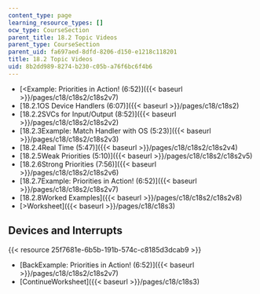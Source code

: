 ```yaml
---
content_type: page
learning_resource_types: []
ocw_type: CourseSection
parent_title: 18.2 Topic Videos
parent_type: CourseSection
parent_uid: fa697aed-8dfd-8206-d150-e1218c118201
title: 18.2 Topic Videos
uid: 8b2dd989-8274-b230-c05b-a76f6bc6f4b6
---
```


*   [\<Example: Priorities in Action! (6:52)]({{< baseurl >}}/pages/c18/c18s2/c18s2v7)
*   [18.2.1OS Device Handlers (6:07)]({{< baseurl >}}/pages/c18/c18s2)
*   [18.2.2SVCs for Input/Output (8:52)]({{< baseurl >}}/pages/c18/c18s2/c18s2v2)
*   [18.2.3Example: Match Handler with OS (5:23)]({{< baseurl >}}/pages/c18/c18s2/c18s2v3)
*   [18.2.4Real Time (5:47)]({{< baseurl >}}/pages/c18/c18s2/c18s2v4)
*   [18.2.5Weak Priorities (5:10)]({{< baseurl >}}/pages/c18/c18s2/c18s2v5)
*   [18.2.6Strong Priorities (7:56)]({{< baseurl >}}/pages/c18/c18s2/c18s2v6)
*   [18.2.7Example: Priorities in Action! (6:52)]({{< baseurl >}}/pages/c18/c18s2/c18s2v7)
*   [18.2.8Worked Examples]({{< baseurl >}}/pages/c18/c18s2/c18s2v8)
*   [\>Worksheet]({{< baseurl >}}/pages/c18/c18s3)

Devices and Interrupts
----------------------

{{< resource 25f7681e-6b5b-191b-574c-c8185d3dcab9 >}}

*   [BackExample: Priorities in Action! (6:52)]({{< baseurl >}}/pages/c18/c18s2/c18s2v7)
*   [ContinueWorksheet]({{< baseurl >}}/pages/c18/c18s3)